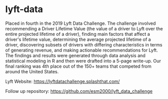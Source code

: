 # lyft-data
Placed in fourth in the 2019 Lyft Data Challenge. The challenge involved recommending a Driver Lifetime Value (the value of a driver to Lyft over the entire projected lifetime of a driver), finding main factors that affect a driver's lifetime value, determining the average projected lifetime of a driver, discovering subsets of drivers with differing characteristics in terms of generating revenue, and making actionable recommendations for Lyft. The findings and results were generated through data analysis and statistical modeling in R and then were drafted into a 5-page write-up. Our final ranking was 4th place out of the 150+ teams that competed from around the United States.

Lyft Website: https://lyftdatachallenge.splashthat.com/

Follow up repository: https://github.com/esm2000/lyft_data_challenge
